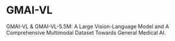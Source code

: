 # GMAI-VL
GMAI-VL &amp; GMAI-VL-5.5M: A Large Vision-Language Model and A Comprehensive Multimodal Dataset Towards General Medical AI.
